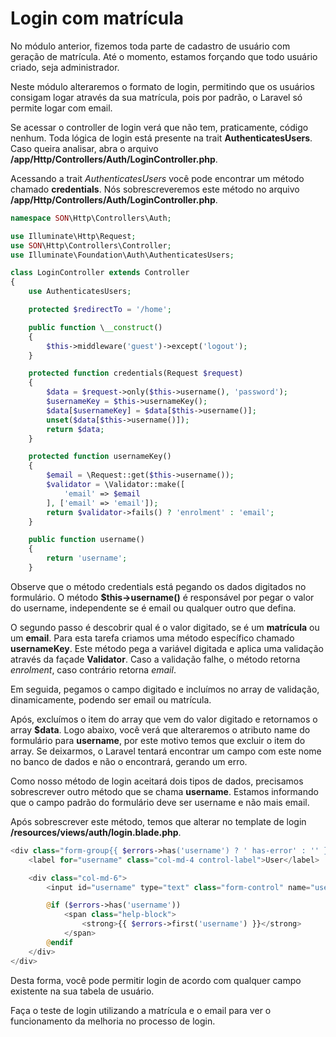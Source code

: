 # Login com matrícula

No módulo anterior, fizemos toda parte de cadastro de usuário com geração de matrícula. Até o momento, estamos forçando que todo usuário criado, seja administrador.

Neste módulo alteraremos o formato de login, permitindo que os usuários consigam logar através da sua matrícula, pois por padrão, o Laravel só permite logar com email.

Se acessar o controller de login verá que não tem, praticamente, código nenhum. Toda lógica de login está presente na trait **AuthenticatesUsers**. Caso queira analisar, abra o arquivo **/app/Http/Controllers/Auth/LoginController.php**.

Acessando a trait *AuthenticatesUsers* você pode encontrar um método chamado **credentials**. Nós sobrescreveremos este método no arquivo **/app/Http/Controllers/Auth/LoginController.php**.

```php
namespace SON\Http\Controllers\Auth;

use Illuminate\Http\Request;
use SON\Http\Controllers\Controller;
use Illuminate\Foundation\Auth\AuthenticatesUsers;

class LoginController extends Controller
{
    use AuthenticatesUsers;

    protected $redirectTo = '/home';

    public function \__construct()
    {
        $this->middleware('guest')->except('logout');
    }

    protected function credentials(Request $request)
    {
        $data = $request->only($this->username(), 'password');
        $usernameKey = $this->usernameKey();
        $data[$usernameKey] = $data[$this->username()];
        unset($data[$this->username()]);
        return $data;
    }

    protected function usernameKey()
    {
        $email = \Request::get($this->username());
        $validator = \Validator::make([
            'email' => $email
        ], ['email' => 'email']);
        return $validator->fails() ? 'enrolment' : 'email';
    }

    public function username()
    {
        return 'username';
    }
```

Observe que o método credentials está pegando os dados digitados no formulário. O método **$this->username()** é responsável por pegar o valor do username, independente se é email ou qualquer outro que defina.

O segundo passo é descobrir qual é o valor digitado, se é um **matrícula** ou um **email**. Para esta tarefa criamos uma método específico chamado **usernameKey**. Este método pega a variável digitada e aplica uma validação através da façade **Validator**. Caso a validação falhe, o método retorna *enrolment*, caso contrário retorna *email*.

Em seguida, pegamos o campo digitado e incluímos no array de validação, dinamicamente, podendo ser email ou matrícula.

Após, excluímos o item do array que vem do valor digitado e retornamos o array **$data**. Logo abaixo, você verá que alteraremos o atributo name do formulário para **username**, por este motivo temos que excluir o item do array. Se deixarmos, o Laravel tentará encontrar um campo com este nome no banco de dados e não o encontrará, gerando um erro.

Como nosso método de login aceitará dois tipos de dados, precisamos sobrescrever outro método que se chama **username**. Estamos informando que o campo padrão do formulário deve ser username e não mais email.

Após sobrescrever este método, temos que alterar no template de login **/resources/views/auth/login.blade.php**.

```php
<div class="form-group{{ $errors->has('username') ? ' has-error' : '' }}">
    <label for="username" class="col-md-4 control-label">User</label>

    <div class="col-md-6">
        <input id="username" type="text" class="form-control" name="username" value="{{ old('username') }}" required autofocus>

        @if ($errors->has('username'))
            <span class="help-block">
                <strong>{{ $errors->first('username') }}</strong>
            </span>
        @endif
    </div>
</div>
```

Desta forma, você pode permitir login de acordo com qualquer campo existente na sua tabela de usuário.

Faça o teste de login utilizando a matrícula e o email para ver o funcionamento da melhoria no processo de login.